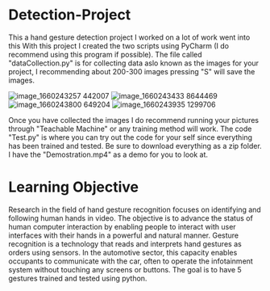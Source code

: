 # Detection-Project
This a hand gesture detection project I worked on a lot of work went into this 
With this project I created the two scripts using PyCharm (I do recommend using this program if possible). The file called "dataCollection.py" is for collecting data aslo 
known as the images for your project, I recommending about 200-300 images pressing "S" will save the images.


![image_1660243257 442007](https://user-images.githubusercontent.com/93213883/215239650-90af127d-37de-4e9e-880c-fec0cf593b9f.jpg)
![image_1660243433 8644469](https://user-images.githubusercontent.com/93213883/215239657-6f8a0a6f-73bc-4154-ae9a-f6eab5f3be28.jpg)
![image_1660243800 649204](https://user-images.githubusercontent.com/93213883/215239666-3c3ad9ff-0831-40f5-9c0c-150964407e29.jpg)
![image_1660243935 1299706](https://user-images.githubusercontent.com/93213883/215239672-a71e41d6-490c-4c5b-a4e1-b6d036efdf58.jpg)

Once you have collected the images I do recommend running your pictures through "Teachable Machine" or any training method will work. The code "Test.py" is where you can try out
the code for your self since everything has been trained and tested. Be sure to download everything as a zip folder. I have the "Demostration.mp4" as a demo for you to look at.

# Learning Objective
Research in the field of hand gesture recognition focuses on identifying and following human hands in video. The objective is to advance the status 
of human computer interaction by enabling people to interact with user interfaces with their hands in a powerful and natural manner.
Gesture recognition is a technology that reads and interprets hand gestures as orders using sensors. 
In the automotive sector, this capacity enables occupants to communicate with the car, 
often to operate the infotainment system without touching any screens or buttons. 
The goal is to have 5 gestures trained and tested using python.
